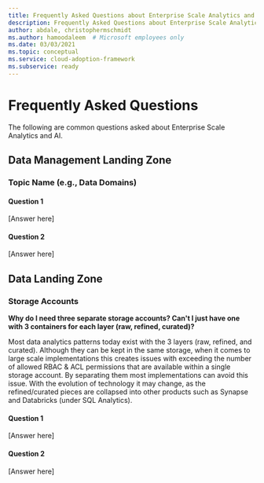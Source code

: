 ```yaml
---
title: Frequently Asked Questions about Enterprise Scale Analytics and AI
description: Frequently Asked Questions about Enterprise Scale Analytics and AI
author: abdale, christophermschmidt
ms.author: hamoodaleem  # Microsoft employees only
ms.date: 03/03/2021
ms.topic: conceptual
ms.service: cloud-adoption-framework
ms.subservice: ready
---
```


# Frequently Asked Questions

The following are common questions asked about Enterprise Scale Analytics and AI.

## Data Management Landing Zone

### Topic Name (e.g., Data Domains)

#### Question 1

[Answer here]

#### Question 2

[Answer here]

## Data Landing Zone

### Storage Accounts

**Why do I need three separate storage accounts? Can't I just have one with 3 containers for each layer (raw, refined, curated)?**

Most data analytics patterns today exist with the 3 layers (raw, refined, and curated). Although they can be kept in the same storage, when it comes to large scale implementations this creates issues with exceeding the number of allowed RBAC & ACL permissions that are available within a single storage account. By separating them most implementations can avoid this issue. With the evolution of technology it may change, as the refined/curated pieces are collapsed into other products such as Synapse and Databricks (under SQL Analytics).

#### Question 1

[Answer here]

#### Question 2

[Answer here]
